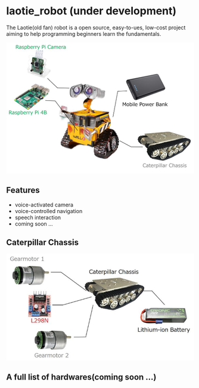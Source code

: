 # laotie_robot (under development)

The Laotie(old fan) robot is a open source, easy-to-ues, low-cost project aiming to help programming beginners learn the fundamentals.

![Figure 1: Key Components](./images/figure_1.jpg)

## Features

- voice-activated camera
- voice-controlled navigation
- speech interaction
- coming soon ...

## Caterpillar Chassis

![Figure 2: Caterpillar Chassis](./images/figure_2.jpg)

## A full list of hardwares(coming soon ...)
